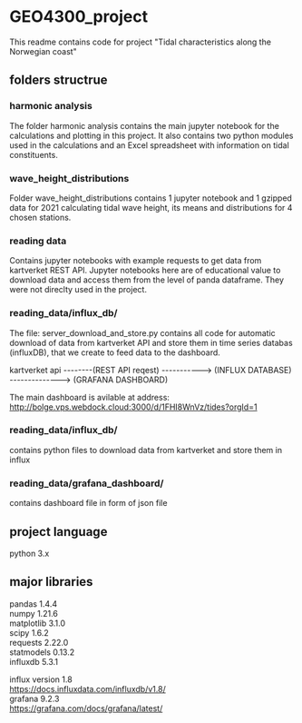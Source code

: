 # GEO4300_project
This readme contains code for project "Tidal characteristics along the Norwegian coast"  
## folders structrue ##
### harmonic analysis ###
The folder harmonic analysis contains the main jupyter notebook for the calculations and plotting in this project. It also contains two python modules used in the calculations and an Excel spreadsheet with information on tidal constituents.
### wave_height_distributions ###  
Folder wave_height_distributions contains 1 jupyter notebook and 1 gzipped data for 2021 calculating tidal wave height, its means and distributions for 4 chosen stations.
### reading data ###
Contains jupyter notebooks with example requests to get data from kartverket REST API.
Jupyter notebooks here are of educational value to download data and access them from the level of panda dataframe.
They were not direclty used in the project.
### reading_data/influx_db/ ###
The file: server_download_and_store.py contains all code for automatic download of data from kartverket API and store them in time series databas (influxDB), that we create to feed data to the dashboard.

kartverket api --------(REST API reqest) -----------> (INFLUX DATABASE) --------------> (GRAFANA DASHBOARD)

The main dashboard is avilable at address: 
http://bolge.vps.webdock.cloud:3000/d/1FHI8WnVz/tides?orgId=1
### reading_data/influx_db/ ###
contains python files to download data from kartverket and store them in influx
### reading_data/grafana_dashboard/ ###
contains dashboard file in form of json file


## project language ##
python 3.x
## major libraries ##
pandas 1.4.4  
numpy 1.21.6  
matplotlib 3.1.0  
scipy 1.6.2   
requests 2.22.0   
statmodels 0.13.2  
influxdb 5.3.1    

influx version 1.8  
https://docs.influxdata.com/influxdb/v1.8/  
grafana 9.2.3  
https://grafana.com/docs/grafana/latest/  



